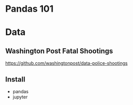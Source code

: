 # Pandas 101

# Data

## Washington Post Fatal Shootings

https://github.com/washingtonpost/data-police-shootings



## Install

- pandas
- jupyter
